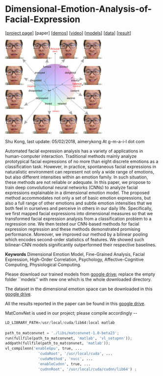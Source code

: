 # Dimensional-Emotion-Analysis-of-Facial-Expression

[[project page](http://www.ics.uci.edu/~skong2/DimensionalEmotionModel.html "dimensional-emotion-analysis")]
[paper]
[[demos](https://drive.google.com/open?id=1CVP12ex9q93PsTeredR2nvrMslNubLLk "demos")]
[[video](https://www.youtube.com/watch?v=tVYW9hxgCho&feature=youtu.be "video demo")]
[[models](https://drive.google.com/open?id=1W26vVDWWMgKQGxYx7y0ljng8E-Vb2LPY)]
[[data](https://drive.google.com/open?id=1s79cTqa9ftVfynUk0uZdQZUElozsaQ6l)]
[[result](https://drive.google.com/open?id=1LnkGEQaMYeBIJap_lpRHjgd8VkGNbfr-)]

![alt text](./figures/splashFigure2_iconhalf.png)


Shu Kong, last update: 05/02/2018, aimerykong At g-m-a-i-l dot com


Automated facial expression analysis has a variety of applications in human-computer interaction. Traditional methods mainly analyze prototypical facial expressions of no more than eight discrete emotions as a classification task. However, in practice, spontaneous facial expressions in naturalistic environment can represent not only a wide range of emotions, but also different intensities within an emotion family. In such situation, these methods are not reliable or adequate. In this paper, we propose to train deep convolutional neural networks (CNNs) to analyze facial expressions explainable in a dimensional emotion model. The proposed method accommodates not only a set of basic emotion expressions, but also a full range of other emotions and subtle emotion intensities that we both feel in ourselves and perceive in others in our daily life. Specifically, we first mapped facial expressions into dimensional measures so that we transformed facial expression analysis from a classification problem to a regression one. We then tested our CNN-based methods for facial expression regression and these methods demonstrated promising performance. Moreover, we improved our method by a bilinear pooling which encodes second-order statistics of features. We showed such bilinear-CNN models significantly outperformed their respective baselines. 


**Keywords**  Dimensional Emotion Model, Fine-Grained Analysis, Facial Expression, High-Order Correlation, Psychology, Affective-Cognitive Computing, Physiological Computing.


Please download our trained models from [google drive](https://drive.google.com/open?id=1W26vVDWWMgKQGxYx7y0ljng8E-Vb2LPY); replace the empty folder ``models'' with new one which is the whole downloaded directory.

The dataset in the dimensional emotion space can be downloaded in this [google drive](https://drive.google.com/open?id=1s79cTqa9ftVfynUk0uZdQZUElozsaQ6l).

All the results reported in the paper can be found in this [google drive](https://drive.google.com/open?id=1LnkGEQaMYeBIJap_lpRHjgd8VkGNbfr-).




MatConvNet is used in our project; please compile accordingly --
```python
LD_LIBRARY_PATH=/usr/local/cuda/lib64:local matlab 

path_to_matconvnet = './libs/matconvnet-1.0-beta23';
run(fullfile(path_to_matconvnet, 'matlab', 'vl_setupnn'));
addpath(fullfile(path_to_matconvnet, 'matlab'));
vl_compilenn('enableGpu', true, ...
               'cudaRoot', '/usr/local/cuda', ...
               'cudaMethod', 'nvcc', ...
               'enableCudnn', true, ...
               'cudnnRoot', '/usr/local/cuda/cudnn/lib64') ;

```


